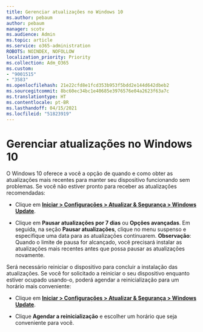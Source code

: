 ```yaml
---
title: Gerenciar atualizações no Windows 10
ms.author: pebaum
author: pebaum
manager: scotv
ms.audience: Admin
ms.topic: article
ms.service: o365-administration
ROBOTS: NOINDEX, NOFOLLOW
localization_priority: Priority
ms.collection: Adm_O365
ms.custom:
- "9001515"
- "3583"
ms.openlocfilehash: 21e22cfd8e1fcd353b953f5bdd2e144d642dbeb2
ms.sourcegitcommit: 8bc60ec34bc1e40685e3976576e04a2623f63a7c
ms.translationtype: HT
ms.contentlocale: pt-BR
ms.lasthandoff: 04/15/2021
ms.locfileid: "51823919"
---
```

# <a name="manage-updates-in-windows-10"></a>Gerenciar atualizações no Windows 10

O Windows 10 oferece a você a opção de quando e como obter as atualizações mais recentes para manter seu dispositivo funcionando sem problemas. Se você não estiver pronto para receber as atualizações recomendadas:

- Clique em **[Iniciar > Configurações > Atualizar & Segurança > Windows Update](ms-settings:windowsupdate)**.

- Clique em **Pausar atualizações por 7 dias** ou **Opções avançadas**. Em seguida, na seção **Pausar atualizações**, clique no menu suspenso e especifique uma data para as atualizações continuarem. **Observação**: Quando o limite de pausa for alcançado, você precisará instalar as atualizações mais recentes antes que possa pausar as atualizações novamente.

Será necessário reiniciar o dispositivo para concluir a instalação das atualizações. Se você for solicitado a reiniciar o seu dispositivo enquanto estiver ocupado usando-o, poderá agendar a reinicialização para um horário mais conveniente:

- Clique em **[Iniciar > Configurações > Atualizar & Segurança > Windows Update](ms-settings:windowsupdate)**.

- Clique **Agendar a reinicialização** e escolher um horário que seja conveniente para você.
